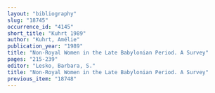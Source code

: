 ```yaml
---
layout: "bibliography"
slug: "18745"
occurrence_id: "4145"
short_title: "Kuhrt 1989"
author: "Kuhrt, Amélie"
publication_year: "1989"
title: "Non-Royal Women in the Late Babylonian Period. A Survey"
pages: "215-239"
editor: "Lesko, Barbara, S."
title: "Non-Royal Women in the Late Babylonian Period. A Survey"
previous_item: "18748"
---
```

